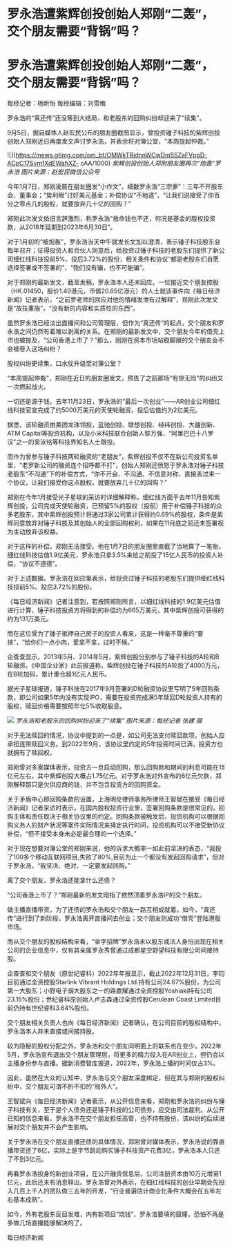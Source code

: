 # 罗永浩遭紫辉创投创始人郑刚“二轰”，交个朋友需要“背锅”吗？

# 罗永浩遭紫辉创投创始人郑刚“二轰”，交个朋友需要“背锅”吗？

每经记者：杨昕怡 每经编辑：刘雪梅

罗永浩的“真还传”还没等到大结局，和老股东的回购纠纷却迎来了“续集”。

9月5日，据自媒体人赵宏民公布的朋友圈截图显示，曾投资锤子科技的紫辉创投创始人郑刚近日再度发文声讨罗永浩，并表示将对簿公堂，“本周提起仲裁。”

![](https://inews.gtimg.com/om_bt/OMWkTRidnnWCwDm5SZaFVppD-ACpC17Svm1XdEWahXZ-
cAA/1000) _紫辉创投创始人郑刚朋友圈再次“炮轰”罗永浩 图片来源：赵宏民微信公众号_

今年1月7日，郑刚凌晨在朋友圈发“小作文”，细数罗永浩“三宗罪”：三年不开股东会、董事会；“势利眼”讨好美元基金；补偿协议“不地道”，“让我们说接受了你百分之零点几的股权，就要放弃几十亿的回购？”

郑刚此次发文依旧言辞激烈，称罗永浩“救命钱也不还，何况是基金的股权投资款，从2018年延期到2023年6月30日”。

对于1月初的“被炮轰”，罗永浩当天中午就发长文加以澄清，表示锤子科技股东会每年召开；征得投资人和合伙人同意后，给投资过锤子科技的老股东们提供了新公司细红线科技投前5%、投后3.72%的股份，相关条件和协议“都是老股东们自愿选择签署或不签署的”，“我们没有骗，也不可能骗”。

对于郑刚的最新发文，截至发稿，罗永浩本人还未回应。一位接近交个朋友控股（HK.01450，股价1.49港元，市值20.65亿港元）的人士就该事件向《每日经济新闻》记者表示，“之前罗老师的回应对他的情绪发泄有过解释”，郑刚此次发文是“故技重施”，“没有新的内容和实质性的东西”。

虽然罗永浩已经淡出直播间和公司管理层，但作为“真还传”的起点，交个朋友和罗永浩之间仍然有着难以剥离的关系。在郑刚的最新发文中，交个朋友今年的借壳上市也被提及，“公司香港上市了？”那么，刚刚在资本市场站稳脚跟的交个朋友会不会被卷入这场纠纷？

股权纠纷更续集，口水仗升级至对簿公堂？

“本周提起仲裁”，郑刚在近日的朋友圈发文，预告了之前那场“有惊无险”的纠纷又一次燃起战火。

一切还是源于钱。去年11月23日，罗永浩的“最后一次创业”——AR创业公司细红线科技官宣完成了约5000万美元的天使轮融资，投后估值约为2亿美元。

据悉，该轮融资由美团龙珠领投，蓝驰创投、联想创投、经纬创投、大疆创新、ATM
Capital等投资机构，以及小米科技联合创始人黎万强、“阿里巴巴十八罗汉”之一的吴泳铭等科技界知名人士跟投。

而作为曾参与锤子科技两轮融资的“老朋友”，紫辉创投不仅不在新公司投资名单里，“老罗新公司的融资连个招呼都不打”，创始人郑刚还愤怒于罗永浩对锤子科技老股东“不沟通”下的补偿方式，“你不开会、不沟通、不信息对称，直接丢过来一个协议，让我们接受你这点股权，就要放弃几十亿的回购？”

郑刚在今年1月接受光子星球的采访时详细解释称，细红线方面于去年11月告知紫辉创投，公司完成天使轮融资，已预留5%的股权（投前）用于补偿锤子科技的众多老股东，其中紫辉创投预计将通过3家公司累计获得约0.69%的股权，条件是紫辉同意放弃对锤子科技及其创始人的全部回购权利，如果在11月底之前还未签署视为主动放弃该权益。

对于这样的补偿，郑刚无法接受。他在1月7日的朋友圈里直截了当地算了一笔账，细红线科技估值1.9亿美元，罗永浩只拿3.5%来给之前投了15亿人民币的投资人补偿，“协议不道德”。

对于上述数据，罗永浩在回应里表示，给投资过锤子科技的老股东们提供细红线科技投前5%、投后3.72%的股份。

《每日经济新闻》记者注意到，若按照郑刚所言，以细红线科技的1.9亿美元估值进行计算，锤子科技投资方将得到的补偿约为665万美元，其中紫辉创投可获得的约为131万美元。

而在这位曾为了锤子抵押自己房子的投资人看来，这是一种毫不尊重的“要挟”，“给你们一点小肉，爱拿不拿，过时不候。”

企查查显示，2013年5月、2014年5月，紫辉创投分别参与了锤子科技的A轮和B轮融资。《中国企业家》此前报道称，紫辉创投在锤子科技的A轮投了4000万元，在B轮加码，累计重仓超1亿元人民币。

据光子星球报道，锤子科技在2017年9月签署的D轮融资协议里写明了5年回购条款，即公司如果5年内没有实现IPO，需要在投资完成满5年赎回D轮投资人持有的股权，赎回价格需要按照年化5%收取股息。

![](https://inews.gtimg.com/om_bt/OAppTAMt_Una13L88EIRNHZMYi4pqiPdd7BqjnkIi_Vs0AA/1000)
_罗永浩和老股东的回购纠纷迎来了“续集” 图片来源：每经记者 张建 摄_

对于无法赎回的情况，协议中提到的一点是，如公司无法支付赎回款项，创始人应承担连带赎回义务。到2022年9月，该协议里约定的5年投资时间已满，投资方也就拥有了赎回权。

郑刚曾对多家媒体表示，投资方一旦启动回购，那么回购款和期间的利息可能在15亿元左右，其中紫辉创投大概占1.75亿元。对于罗永浩对外宣布的6亿元欠款，郑刚解释那只是欠供应商的钱，并不包含投资方的回购资金。

关于矛盾中心即回购条款的设置，上海明伦律师事务所律师王智斌在接受《每日经济新闻》记者采访时表示，在国内股权投资行业里，签署回购条款是很常见的，回购主体和责任取决于相关协议里的约定。回购条款被触发后，投资机构可以根据回购义务人的财产状况等案件实际情况来择定执行时间，投资机构可以不接受新协议补偿，“但不接受本身未必是最合理的一个选择。”

对于现在想要对簿公堂的郑刚来说，他的诉求大概率一如此前坚决的表态，“我投了100多个移动互联网项目,失败了80%,目前为止一个都没有发起回购请求”，但对于罗永浩，“我坚决、绝对、一定要发起回购。”

离了交个朋友，罗永浩还能拿什么还债？

“公司香港上市了？”郑刚最新的发文暗指了依然顶着罗永浩IP的交个朋友。

做主播直播带货，为了还债的罗永浩和交个朋友一路互相成就着。如今，“真还传”进行到了新阶段，罗永浩离开直播间去创业；交个朋友则成功“借壳”登陆港股市场。

而从交个朋友的股权结构来看，“金字招牌”罗永浩未以股东或法人身份出现在相关公司的企业信息中，仅有其亲属罗永秀曾通过成都星空野望科技有限公司间接持股。

企查查和交个朋友（原世纪睿科）2022年年报显示，截止2022年12月31日，李钧目前通过全资控股Starlink Vibrant Holdings
Ltd.持有公司24.67%股份，为公司第一大股东；小野电子烟大股东之一的路嘉耀通过全资控股Yoshiaki持有公司23.15%股份；世纪睿科原创始人卢志森通过全资控股Cerulean
Coast Limited目前仍持有世纪睿科3.64%股份。

交个朋友相关负责人也向《每日经济新闻》记者确认，在公司目前的股权结构中，罗永浩本人并未直接或间接持股。

较为隐秘的股权分配之外，罗永浩和交个朋友间明面上的联系也在变少。2022年5月，罗永浩宣布退出交个朋友管理层，将更多的精力投入在AR创业上，但仍会以主播身份参与直播。据新消费智库报道，2022年，罗永浩上播的时间仅占3%。

因此，虽然在大众的认知中，罗永浩与交个朋友深度绑定，但在其与郑刚的股权纠纷中，交个朋友可谓不折不扣的“局外人”。

王智斌向《每日经济新闻》记者表示，从公开信息来看，郑刚和罗永浩的纠纷与锤子科技有关，至于是个人债务还是锤子科技的公司债务，应交由司法裁判。从公开已知的信息来看，罗永浩不在交个朋友担任高管，也不持有股份，该纠纷的后续进展对交个朋友并不会产生影响。

关于罗永浩在交个朋友直播还债的具体情况，郑刚曾对媒体表示，罗永浩说的靠直播带货还了6亿，实际上是字节跳动购买锤子科技资产花费3亿，罗永浩本人只还了不到3亿元。

再看罗永浩投身的新创业项目，在公开融资信息后，公司注册资本由10万元增至1亿元，此后还未有消息释出。罗永浩曾对外表示，在细红线科技的创业早期会先投入几百上千人的团队做三五年的开发，“行业普遍估计商业化条件大概会在五年左右基本成熟”。

如今，外有老股东反目发难，内有新项目“烧钱”，罗永浩要填的窟窿，恐怕不再是多做几场直播能够解决的了。

每日经济新闻

